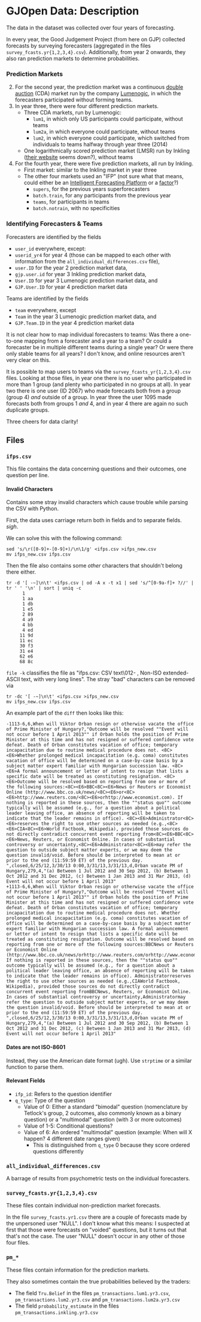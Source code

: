 GJOpen Data: Description
=========================

The data in the dataset was collected over four years of forecasting.

In every year, the Good Judgement Project (from here on GJP)
collected forecasts by surveying forecasters (aggregated in the files
`survey_fcasts.yr{1,2,3,4}.csv`). Additionally, from year 2 onwards,
they also ran prediction markets to determine probabilities.

### Prediction Markets

2. For the second year, the prediction market was a continuous [double auction](https://en.wikipedia.org/wiki/Double_auction) (CDA) market run by the company [Lumenogic](https://www.hypermind.com/en/lumenogic-becomes-hypermind/), in which the forecasters participated without forming teams.
3. In year three, there were four different prediction markets.
	* Three CDA markets, run by Lumenogic:
		* `lum1`, in which only US participants could participate, without teams
		* `lum2a`, in which everyone could participate, without teams
		* `lum2`, in which everyone could participate, which switched from individuals to teams halfway through year three (2014)
	* One logarithmically scored prediction market (LMSR) run by Inkling ([their website](https://www.inklingmarkets.com/) seems down?), without teams
4. For the fourth year, there were five prediction markets, all run by Inkling.
	* First market: similar to the Inkling market in year three<!--TODO: what is an IFP in the context of markets?-->
	* The other four markets used an "IFP" (not sure what that means, could either be an [Intelligent Forecasting Platform](https://www.pwc.com/gr/en/advisory/data-and-analytics/intelligent-forecasting-platform.html) or a [factor](https://financial-dictionary.thefreedictionary.com/IFP)?)
		* `supers`, for the previous years superforecasters
		* `batch.train`, for any participants from the previous year
		* `teams`, for participants in teams
		* `batch.notrain`, with no specificities

### Identifying Forecasters & Teams

Forecasters are identified by the fields

* `user_id` everywhere, except:
* `userid_yr4` for year 4 (those can be mapped to each other with information from the `all_individual_differences.csv` file),
* `user.ID` for the year 2 prediction market data,
* `gjp.user.id` for year 3 Inkling prediction market data,
* `User.ID` for year 3 Lumenogic prediction market data, and
* `GJP.User.ID` for year 4 prediction market data

Teams are identified by the fields

* `team` everywhere, except
* `Team` in the year 3 Lumenogic prediction market data, and
* `GJP.Team.ID` in the year 4 prediction market data

It is not clear how to map individual forecasters to teams: Was there
a one-to-one mapping from a forecaster and a year to a team? Or could
a forecaster be in multiple different teams during a single year? Or
were there only stable teams for all years? I don't know, and online
resources aren't very clear on this.<!--TODO: check a bit more deeply,
maybe look what the data says-->

It is possible to map users to teams via the
`survey_fcasts_yr{1,2,3,4}.csv` files. Looking at those files, in year
one there is no user who participated in more than 1 group (and plenty who
participated in no groups at all). In year two there is one user (ID 2067)
who made forecasts both from a group (group 4) *and* outside of a group.
In year three the user 1095 made forecasts both from groups 1 *and* 4,
and in year 4 there are again no such duplicate groups.

<!--TODO: message the GJP people about this?-->

Three cheers for data clarity!

Files
------

### `ifps.csv`

This file contains the data concerning questions and their outcomes,
one question per line.

#### Invalid Characters

Contains some stray invalid characters which
cause trouble while parsing the CSV with Python.

First, the data uses carriage return both in fields and to separate
fields. *sigh*.

We can solve this with the following command:

	sed 's/\r([0-9]+-[0-9]+)/\n\1/g' <ifps.csv >ifps_new.csv
	mv ifps_new.csv ifps.csv

Then the file also contains some *other* characters that shouldn't belong
there either.

	tr -d '[ -~]\n\t' <ifps.csv | od -A x -t x1 | sed 's/^[0-9a-f]+ ?//' | tr ' ' '\n' | sort | uniq -c
	      1 
	      1 aa
	      1 db
	      1 e5
	      2 89
	      4 a9
	      4 bb
	      4 ed
	     11 9d
	     11 ec
	     30 f3
	     31 e4
	     62 e6
	     68 8c

`file -k` classifies the file as "ifps.csv: CSV text\012- , Non-ISO
extended-ASCII text, with very long lines". The stray "bad" characters
can be removed via

	tr -dc '[ -~]\n\t' <ifps.csv >ifps_new.csv
	mv ifps_new.csv ifps.csv

An example part of the `diff` then looks like this:

	-1113-6,6,When will Viktor Orban resign or otherwise vacate the office of Prime Minister of Hungary?,"Outcome will be resolved ""Event will not occur before 1 April 2013"" if Orban holds the position of Prime Minister at this time and has not resigned or suffered confidence vote defeat. Death of Orban constitutes vacation of office; temporary incapacitation due to routine medical procedure does not. <8C><E6>Whether prolonged medical incapacitation (e.g. coma) constitutes vacation of office will be determined on a case-by-case basis by a subject matter expert familiar with Hungarian succession law. <8C><E6>A formal announcement or letter of intent to resign that lists a specific date will be treated as constituting resignation. <8C><E6>Outcome will be resolved based on reporting from one or more of the following sources:<8C><E6>BBC<8C><E6>News or Reuters or Economist Online (http://www.bbc.co.uk/news/<8C><E6>or<8C><E6>http://www.reuters.com/<8C><E6>orhttp://www.economist.com). If nothing is reported in these sources, then the ""status quo"" outcome typically will be assumed (e.g., for a question about a political leader leaving office, an absence of reporting will be taken to indicate that the leader remains in office). <8C><E6>Administrator<8C><E6>reserves the right to use other sources as needed (e.g.,<8C><E6>CIA<8C><E6>World Factbook, Wikipedia), provided those sources do not directly contradict concurrent event reporting from<8C><E6>BBC<8C><E6>News, Reuters, or Economist Online. In cases of substantial controversy or uncertainty,<8C><E6>Administrator<8C><E6>may refer the question to outside subject matter experts, or we may deem the question invalid/void. Before should be interpreted to mean at or prior to the end (11:59:59 ET) of the previous day. ",closed,6/25/12,3/30/13 0:00,3/31/13,3/31/13,d,Orban vacate PM of Hungary,279,4,"(a) Between 1 Jul 2012 and 30 Sep 2012, (b) Between 1 Oct 2012 and 31 Dec 2012, (c) Between 1 Jan 2013 and 31 Mar 2013, (d) Event will not occur before 1 April 2013"
	+1113-6,6,When will Viktor Orban resign or otherwise vacate the office of Prime Minister of Hungary?,"Outcome will be resolved ""Event will not occur before 1 April 2013"" if Orban holds the position of Prime Minister at this time and has not resigned or suffered confidence vote defeat. Death of Orban constitutes vacation of office; temporary incapacitation due to routine medical procedure does not. Whether prolonged medical incapacitation (e.g. coma) constitutes vacation of office will be determined on a case-by-case basis by a subject matter expert familiar with Hungarian succession law. A formal announcement or letter of intent to resign that lists a specific date will be treated as constituting resignation. Outcome will be resolved based on reporting from one or more of the following sources:BBCNews or Reuters or Economist Online (http://www.bbc.co.uk/news/orhttp://www.reuters.com/orhttp://www.economist.com). If nothing is reported in these sources, then the ""status quo"" outcome typically will be assumed (e.g., for a question about a political leader leaving office, an absence of reporting will be taken to indicate that the leader remains in office). Administratorreserves the right to use other sources as needed (e.g.,CIAWorld Factbook, Wikipedia), provided those sources do not directly contradict concurrent event reporting fromBBCNews, Reuters, or Economist Online. In cases of substantial controversy or uncertainty,Administratormay refer the question to outside subject matter experts, or we may deem the question invalid/void. Before should be interpreted to mean at or prior to the end (11:59:59 ET) of the previous day. ",closed,6/25/12,3/30/13 0:00,3/31/13,3/31/13,d,Orban vacate PM of Hungary,279,4,"(a) Between 1 Jul 2012 and 30 Sep 2012, (b) Between 1 Oct 2012 and 31 Dec 2012, (c) Between 1 Jan 2013 and 31 Mar 2013, (d) Event will not occur before 1 April 2013"

#### Dates are not ISO-8601

Instead, they use the American date format (ugh). Use `strptime` or a
similar function to parse them.

#### Relevant Fields

* `ifp_id`: Refers to the question identifier
* `q_type`: Type of the question
	* Value of 0: Either a standard "bimodal" question (nomenclature by Tetlock's group, 2 outcomes, also commonly known as a binary question) or a "multimodal" question (with 3 or more outcomes)
	* Value of 1-5: Conditional questions?<!--TODO-->
	* Value of 6: An ordered "multimodal" question (example: When will X happen? 4 different date ranges given)
		* This is distinguished from `q_type` 0 because they score ordered questions differently

### `all_individual_differences.csv`

A barrage of results from psychometric tests on the individual
forecasters.

### `survey_fcasts.yr{1,2,3,4}.csv`

These files contain individual non-prediction market forecasts.

In the file `survey_fcasts.yr1.csv` there are a couple of forecasts made
by the unpersoned user "NULL". I don't know what this means: I suspected
at first that those were forecasts on "voided" questions, but it turns
out that that's not the case. The user "NULL" doesn't occur in any other
of those four files.

### `pm_*`

These files contain information for the prediction markets.

They also sometimes contain the true probabilities believed by the
traders:

* The field `Tru.Belief` in the files `pm_transactions.lum1.yr3.csv`, `pm_transactions.lum2.yr3.csv` and `pm_transactions.lum2a.yr3.csv`
* The field `probability_estimate` in the files `pm_transactions.inkling.yr3.csv`
